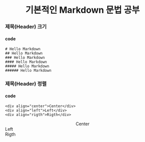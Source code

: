 __<div align="center">기본적인 Markdown 문법 공부</div>__
======

### 제목(Header) 크기

#### code

```
# Hello Markdown
## Hello Markdown
### Hello Markdown
#### Hello Markdown
##### Hello Markdown
###### Hello Markdown
```

### 제목(Header) 정렬
#### code

``` 
<div align="center">Center</div>
<div align="left">Left</div>
<div align="rigth">Rigth</div>
```
<div align="center">Center</div>
<div align="left">Left</div>
<div align="rigth">Rigth</div>

